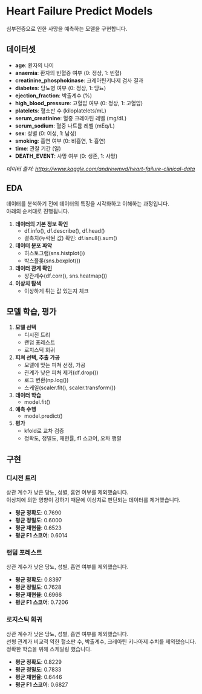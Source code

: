 # Heart Failure Predict Models

심부전증으로 인한 사망을 예측하는 모델을 구현합니다.

## 데이터셋

- **age**: 환자의 나이
- **anaemia**: 환자의 빈혈증 여부 (0: 정상, 1: 빈혈)
- **creatinine_phosphokinase**: 크레아틴키나제 검사 결과
- **diabetes**: 당뇨병 여부 (0: 정상, 1: 당뇨)
- **ejection_fraction**: 박출계수 (%)
- **high_blood_pressure**: 고혈압 여부 (0: 정상, 1: 고혈압)
- **platelets**: 혈소판 수 (kiloplatelets/mL)
- **serum_creatinine**: 혈중 크레아틴 레벨 (mg/dL)
- **serum_sodium**: 혈중 나트륨 레벨 (mEq/L)
- **sex**: 성별 (0: 여성, 1: 남성)
- **smoking**: 흡연 여부 (0: 비흡연, 1: 흡연)
- **time**: 관찰 기간 (일)
- **DEATH_EVENT**: 사망 여부 (0: 생존, 1: 사망)

_데이터 출처: https://www.kaggle.com/andrewmvd/heart-failure-clinical-data_

## EDA

데이터를 분석하기 전에 데이터의 특징을 시각화하고 이해하는 과정입니다.  
아래의 순서대로 진행됩니다.

1. **데이터의 기본 정보 확인**
   - df.info(), df.describe(), df.head()
   - 결측치(누락된 값) 확인: df.isnull().sum()
2. **데이터 분포 파악**
   - 히스토그램(sns.histplot())
   - 박스플롯(sns.boxplot())
3. **데이터 관계 확인**
   - 상관계수(df.corr(), sns.heatmap())
4. **이상치 탐색**
   - 이상하게 튀는 값 있는지 체크

## 모델 학습, 평가

1. **모델 선택**
   - 디시전 트리
   - 랜덤 포레스트
   - 로지스틱 회귀
2. **피쳐 선택, 추출 가공**
   - 모델에 맞는 피쳐 선정, 가공
   - 관계가 낮은 피쳐 제거(df.drop())
   - 로그 변환(np.log())
   - 스케일(scaler.fit(), scaler.transform())
3. **데이터 학습**
   - model.fit()
4. **예측 수행**
   - model.predict()
5. **평가**
   - kfold로 교차 검증
   - 정확도, 정밀도, 재현률, f1 스코어, 오차 행렬

## 구현

### 디시전 트리

상관 계수가 낮은 당뇨, 성별, 흡연 여부를 제외했습니다.  
이상치에 의한 영향이 강하기 때문에 이상치로 판단되는 데이터를 제거했습니다.

- **평균 정확도**: 0.7690
- **평균 정밀도**: 0.6000
- **평균 재현율**: 0.6523
- **평균 F1 스코어**: 0.6014

### 랜덤 포레스트

상관 계수가 낮은 당뇨, 성별, 흡연 여부를 제외했습니다.

- **평균 정확도:** 0.8397
- **평균 정밀도**: 0.7628
- **평균 재현율**: 0.6966
- **평균 F1 스코어**: 0.7206

### 로지스틱 회귀

상관 계수가 낮은 당뇨, 성별, 흡연 여부를 제외했습니다.  
선형 관계가 비교적 약한 혈소판 수, 박출계수, 크레아틴 키나아제 수치를 제외했습니다.  
정확한 학습을 위해 스케일링 했습니다.

- **평균 정확도**: 0.8229
- **평균 정밀도**: 0.7833
- **평균 재현율**: 0.6446
- **평균 F1 스코어**: 0.6827
